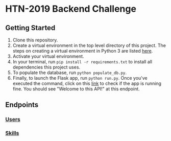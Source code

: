 # HTN-2019 Backend Challenge

## Getting Started

1. Clone this repository.
2. Create a virtual environment in the top level directory of this project. The steps on creating a virtual environment in Python 3 are listed [here](https://docs.python.org/3/library/venv.html).
3. Activate your virtual environment.
4. In your terminal, run `pip install -r requirements.txt` to install all dependencies this project uses.
5. To populate the database, run `python populate_db.py`.
6. Finally, to launch the Flask app, run `python run.py`. Once you've executed the command, click on this [link](http://localhost:5000/api/v1.0/) to check if the app is running fine. You should see "Welcome to this API!" at this endpoint.

## Endpoints

### [Users](http://localhost:5000/api/v1.0/users)

### [Skills](http://localhost:5000/api/v1.0/skills)
